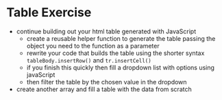 # Table Exercise

- continue building out your html table generated with JavaScript
  - create a reusable helper function to generate the table passing the object you need to the function as a parameter
  - rewrite your code that builds the table using the shorter syntax `tableBody.insertRow()` and `tr.insertCell()`
  - if you finish this quickly then fill a dropdown list with options using javaScript
  - then filter the table by the chosen value in the dropdown
- create another array and fill a table with the data from scratch
